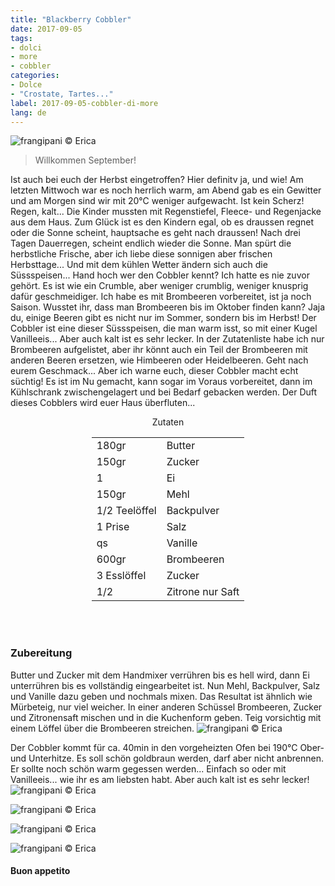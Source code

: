 ```yaml
---
title: "Blackberry Cobbler"
date: 2017-09-05
tags:
- dolci 
- more
- cobbler
categories:
- Dolce
- "Crostate, Tartes..." 
label: 2017-09-05-cobbler-di-more
lang: de  
---
```

![](../2017-09-05-cobbler-di-more/header.jpg "frangipani © Erica")

> Willkommen September!

Ist auch bei euch der Herbst eingetroffen? Hier definitv ja, und wie! Am letzten Mittwoch war es noch herrlich warm, am Abend gab es ein Gewitter und am Morgen sind wir mit 20°C weniger aufgewacht. Ist kein Scherz! Regen, kalt... Die Kinder mussten mit Regenstiefel, Fleece- und Regenjacke aus dem Haus. Zum Glück ist es den Kindern egal, ob es draussen regnet oder die Sonne scheint, hauptsache es geht nach draussen! Nach drei Tagen Dauerregen, scheint endlich wieder die Sonne. Man spürt die herbstliche Frische, aber ich liebe diese sonnigen aber frischen Herbsttage... Und mit dem kühlen Wetter ändern sich auch die Süssspeisen... Hand hoch wer den Cobbler kennt? Ich hatte es nie zuvor gehört. Es ist wie ein Crumble, aber weniger crumblig, weniger knusprig dafür geschmeidiger. Ich habe es mit Brombeeren vorbereitet, ist ja noch Saison. Wusstet ihr, dass man Brombeeren bis im Oktober finden kann? Jaja du, einige Beeren gibt es nicht nur im Sommer, sondern bis im Herbst! Der Cobbler ist eine dieser Süssspeisen, die man warm isst, so mit einer Kugel Vanilleeis... Aber auch kalt ist es sehr lecker. In der Zutatenliste habe ich nur Brombeeren aufgelistet, aber ihr könnt auch ein Teil der Brombeeren mit anderen Beeren ersetzen, wie Himbeeren oder Heidelbeeren. Geht nach eurem Geschmack... Aber ich warne euch, dieser Cobbler macht echt süchtig! Es ist im Nu gemacht, kann sogar im Voraus vorbereitet, dann im Kühlschrank zwischengelagert und bei Bedarf gebacken werden. Der Duft dieses Cobblers wird euer Haus überfluten...

<div id="wrapper" style="text-align: center">
  <div id="yourdiv" style="display: inline-block;">
    <div class="ingredients">
      <div class="ingredients-title">Zutaten</div>
      <table>
        <tbody>
          </tr>
          <tr>
            <td>180gr</td>
            <td>Butter</td>
          </tr>
          <tr>
            <td>150gr</td>
            <td>Zucker</td>
          </tr>
          <tr>
            <td>1</td>
            <td>Ei</td>
          </tr>
          <tr>
            <td>150gr</td>
            <td>Mehl</td>
          </tr>
          <tr>
            <td>1/2 Teelöffel</td>
            <td>Backpulver</td>
          </tr>
          <tr>
            <td>1 Prise</td>
            <td>Salz</td>
          </tr>
          <tr>
            <td>qs</td>
            <td>Vanille</td>
           </tr>
          <tr>
            <td>600gr</td>
            <td>Brombeeren</td>
          </tr>
          <tr>
            <td>3 Esslöffel</td>
            <td>Zucker</td>
          </tr>
          <tr>
            <td>1/2</td>
            <td>Zitrone nur Saft</td>
          </tr>
        </tbody>
      </table>
      <br></br>
    </div>
  </div>
</div>


<h3>
  <font color="grey">
    <i class="fa fa-cogs"></i>
  </font> Zubereitung
</h3>

Butter und Zucker mit dem Handmixer verrühren bis es hell wird, dann Ei unterrühren bis es vollständig eingearbeitet ist. Nun Mehl, Backpulver, Salz und Vanille dazu geben und nochmals mixen. Das Resultat ist ähnlich wie Mürbeteig, nur viel weicher. In einer anderen Schüssel Brombeeren, Zucker und Zitronensaft mischen und in die Kuchenform geben. Teig vorsichtig mit einem Löffel über die Brombeeren streichen.
![](../2017-09-05-cobbler-di-more/teglia.jpg "frangipani © Erica")

Der Cobbler kommt für ca. 40min in den vorgeheizten Ofen bei 190°C Ober- und Unterhitze. Es soll schön goldbraun werden, darf aber nicht anbrennen. Er sollte noch schön warm gegessen werden... Einfach so oder mit Vanilleeis... wie ihr es am liebsten habt. Aber auch kalt ist es sehr lecker!
![](../2017-09-05-cobbler-di-more/risultato1.jpg "frangipani © Erica")

![](../2017-09-05-cobbler-di-more/risultato2.jpg "frangipani © Erica")

![](../2017-09-05-cobbler-di-more/risultato3.jpg "frangipani © Erica")

![](../2017-09-05-cobbler-di-more/risultato4.jpg "frangipani © Erica")

<h4>Buon appetito
  <font color="red">
    <i class="fa fa-smile-o"></i>
  </font>
</h4>